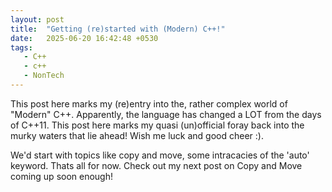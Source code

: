 ```yaml
---
layout: post
title:  "Getting (re)started with (Modern) C++!"
date:   2025-06-20 16:42:48 +0530
tags:
   - C++
   - c++
   - NonTech
---
```

This post here marks my (re)entry into the, rather complex world of "Modern" C++. Apparently, the language has changed a LOT from the days of C++11. This post here marks my quasi (un)official foray back into the murky waters that lie ahead! Wish me luck and good cheer :). 

We'd start with topics like copy and move, some intracacies of the 'auto' keyword. Thats all for now. Check out my next post on Copy and Move coming up soon enough!
